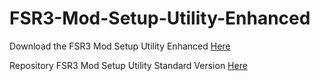 # FSR3-Mod-Setup-Utility-Enhanced
Download the  FSR3 Mod Setup Utility Enhanced [Here](https://sharemods.com/zj0kfrrxeisd/FSR3_v1.8.rar.html)

Repository FSR3 Mod Setup Utility Standard Version [Here](https://github.com/P4TOLINO06/FSR3.0-Mod-Setup-Utility)
 